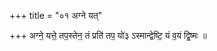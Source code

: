 +++
title = "०१ अग्ने यत्"

+++
अग्ने॒ यत्ते॒ तप॒स्तेन॒ तं प्रति॑ तप॒ यो॑३ ऽस्मान्द्वेष्टि॒ यं व॒यं द्वि॒ष्मः ॥